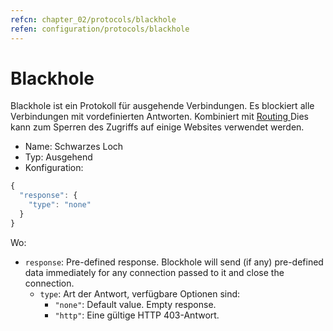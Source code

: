 ```yaml
---
refcn: chapter_02/protocols/blackhole
refen: configuration/protocols/blackhole
---
```

# Blackhole

Blackhole ist ein Protokoll für ausgehende Verbindungen. Es blockiert alle Verbindungen mit vordefinierten Antworten. Kombiniert mit [ Routing ](../routing.md) Dies kann zum Sperren des Zugriffs auf einige Websites verwendet werden.

* Name: Schwarzes Loch
* Typ: Ausgehend
* Konfiguration:

```javascript
{
  "response": {
    "type": "none"
  }
}
```

Wo:

* `response`: Pre-defined response. Blockhole will send (if any) pre-defined data immediately for any connection passed to it and close the connection. 
  * `type`: Art der Antwort, verfügbare Optionen sind: 
    * `"none"`: Default value. Empty response.
    * `"http"`: Eine gültige HTTP 403-Antwort.